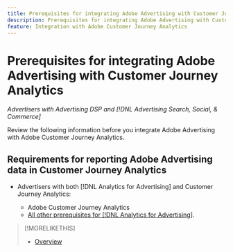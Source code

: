 ```yaml
---
title: Prerequisites for integrating Adobe Advertising with Customer Journey Analytics
description: Prerequisites for integrating Adobe Advertising with Customer Journey Analytics
feature: Integration with Adobe Customer Journey Analytics
---
```

# Prerequisites for integrating Adobe Advertising with Customer Journey Analytics

*Advertisers with Advertising DSP and [!DNL Advertising Search, Social, & Commerce]*

Review the following information before you integrate Adobe Advertising with Adobe Customer Journey Analytics.

## Requirements for reporting Adobe Advertising data in Customer Journey Analytics

* Advertisers with both [!DNL Analytics for Advertising] and Customer Journey Analytics:

  * Adobe Customer Journey Analytics<!-- any specific version? -->
  * [All other prerequisites for [!DNL Analytics for Advertising]](/help/integrations/analytics/prerequisites.md).

>[!MORELIKETHIS]
>
>* [Overview](overview.md)
